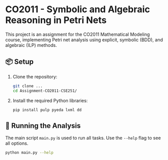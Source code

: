 # CO2011 - Symbolic and Algebraic Reasoning in Petri Nets

This project is an assignment for the CO2011 Mathematical Modeling course, implementing Petri net analysis using explicit, symbolic (BDD), and algebraic (ILP) methods.

## 📦 Setup

1.  Clone the repository:
    ```bash
    git clone ...
    cd Assignment-CO2011-CSE251/
    ```

2.  Install the required Python libraries:
    ```bash
    pip install pulp pyeda lxml dd
    ```

## 🚀 Running the Analysis

The main script `main.py` is used to run all tasks. Use the `--help` flag to see all options.

```bash
python main.py --help
